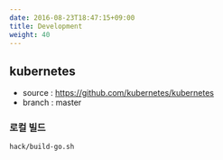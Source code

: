 ```yaml
---
date: 2016-08-23T18:47:15+09:00
title: Development
weight: 40
---
```


## kubernetes
* source : https://github.com/kubernetes/kubernetes
* branch : master

### 로컬 빌드
```bash
hack/build-go.sh
```
